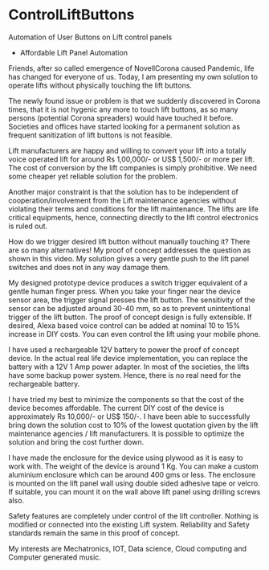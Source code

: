 # ControlLiftButtons
Automation of User Buttons on Lift control panels
- Affordable Lift Panel Automation

Friends, after so called emergence of NovellCorona caused Pandemic, life has changed for everyone of us. Today, I am presenting my own solution to operate lifts without physically touching the lift buttons.

The newly found issue or problem is that we suddenly discovered in Corona times, that it is not hygenic any more to touch lift buttons, as so many persons (potential Corona spreaders) would have touched it before. Societies and offices have started looking for a permanent solution as frequent sanitization of lift buttons is not feasible. 

Lift manufacturers are happy and willing to convert your lift into a totally voice operated lift for around Rs 1,00,000/- or US$ 1,500/- or more per lift. The cost of conversion by the lift companies is simply prohibitive. We need some cheaper yet reliable solution for the problem.

Another major constraint is that the solution has to be independent of cooperation/involvement from the Lift maintenance agencies without violating their terms and conditions for the lift maintenance. The lifts are life critical equipments, hence, connecting directly to the lift control electronics is ruled out.

How do we trigger desired lift button without manually touching it? There are so many alternatives! My proof of concept addresses the question as shown in this video. My solution gives a very gentle push to the lift panel switches and does not in any way damage them.

My designed prototype device produces a switch trigger equivalent of a gentle human finger press. When you take your finger near the device sensor area, the trigger signal presses the lift button. The sensitivity of the sensor can be adjusted around 30-40 mm, so as to prevent unintentional trigger of the lift button. The proof of concept design is fully extensible. If desired, Alexa based voice control can be added at nominal 10 to 15% increase in DIY costs. You can even control the lift using your mobile phone.

I have used a rechargeable 12V battery to power the proof of concept device. In the actual real life device implementation, you can replace the battery with a 12V 1 Amp power adapter. In most of the societies, the lifts have some backup power system. Hence, there is no real need for the rechargeable battery.  

I have tried my best to minimize the components so that the cost of the device becomes affordable. The current DIY cost of the device is approximately Rs 10,000/- or US$ 150/-. I have been able to successfully bring down the solution cost to 10% of the lowest quotation given by the lift maintenance agencies / lift manufacturers. It is possible to optimize the solution and bring the cost further down.

I have made the enclosure for the device using plywood as it is easy to work with. The weight of the device is around 1 Kg. You can make a custom aluminium enclosure which can be around 400 gms or less. The enclosure is mounted on the lift panel wall using double sided adhesive tape or velcro. If suitable, you can mount it on the wall above lift panel using drilling screws also.

Safety features are completely under control of the lift controller. Nothing is modified or connected into the existing Lift system. Reliability and Safety standards remain the same in this proof of concept.

My interests are Mechatronics, IOT, Data science, Cloud computing and Computer generated music.
